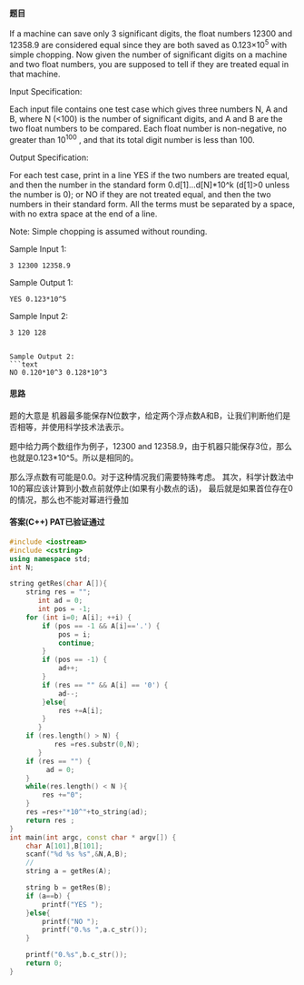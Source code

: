 #### 题目

If a machine can save only 3 significant digits, the float numbers 12300 and 12358.9 are 
considered equal since they are both saved as 0.123×10<sup>5</sup> 
with simple chopping. Now given the number of significant digits on a machine and two float numbers, you are supposed to tell if they are treated equal in that machine.

Input Specification:

Each input file contains one test case which gives three numbers N, A and B, where N (<100) is the 
number of significant digits, and A and B are the two float numbers to be compared. 
Each float number is non-negative, no greater than 10<sup>100</sup> , and that its total digit number is less than 100.

Output Specification:

For each test case, print in a line YES if the two numbers are treated equal, and then the number in the standard form 0.d[1]...d[N]*10^k (d[1]>0 unless the number is 0); or NO if they are not treated equal, and then the two numbers in their standard form. All the terms must be separated by a space, with no extra space at the end of a line.

Note: Simple chopping is assumed without rounding.

Sample Input 1:
```text
3 12300 12358.9
```
  
Sample Output 1:
```text
YES 0.123*10^5
```
    
Sample Input 2:
```text
3 120 128
      
    
Sample Output 2:
```text
NO 0.120*10^3 0.128*10^3
```

#### 思路
题的大意是 机器最多能保存N位数字，给定两个浮点数A和B，让我们判断他们是否相等，并使用科学技术法表示。

题中给力两个数组作为例子，12300 and 12358.9，由于机器只能保存3位，那么也就是0.123*10^5。所以是相同的。

那么浮点数有可能是0.0。对于这种情况我们需要特殊考虑。
其次，科学计数法中10的幂应该计算到小数点前就停止(如果有小数点的话)，
最后就是如果首位存在0的情况，那么也不能对幂进行叠加

#### 答案(C++) PAT已验证通过

```c++
#include <iostream>
#include <cstring>
using namespace std;
int N;

string getRes(char A[]){
    string res = "";
       int ad = 0;
       int pos = -1;
    for (int i=0; A[i]; ++i) {
        if (pos == -1 && A[i]=='.') {
            pos = i;
            continue;
        }
        if (pos == -1) {
            ad++;
        }
        if (res == "" && A[i] == '0') {
            ad--;
        }else{
            res +=A[i];
        }
       }
    if (res.length() > N) {
           res =res.substr(0,N);
       }
    if (res == "") {
         ad = 0;
    }
    while(res.length() < N ){
        res +="0";
    }
    res =res+"*10^"+to_string(ad);
    return res ;
}
int main(int argc, const char * argv[]) {
    char A[101],B[101];
    scanf("%d %s %s",&N,A,B);
    //
    string a = getRes(A);

    string b = getRes(B);
    if (a==b) {
        printf("YES ");
    }else{
        printf("NO ");
        printf("0.%s ",a.c_str());
    }

    printf("0.%s",b.c_str());
    return 0;
}

```
